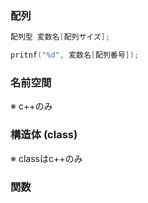 ### 配列

```c
配列型 変数名[配列サイズ];

pritnf("%d", 変数名[配列番号]);
```



### 名前空間
※ c++のみ

### 構造体 (class)
※ classはc++のみ

### 関数

